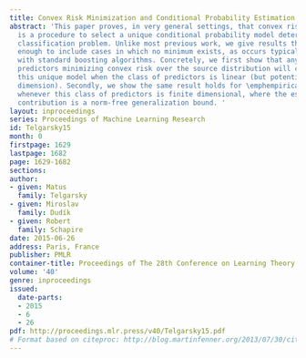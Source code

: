 ```yaml
---
title: Convex Risk Minimization and Conditional Probability Estimation
abstract: 'This paper proves, in very general settings, that convex risk minimization
  is a procedure to select a unique conditional probability model determined by the
  classification problem. Unlike most previous work, we give results that are general
  enough to include cases in which no minimum exists, as occurs typically, for instance,
  with standard boosting algorithms. Concretely, we first show that any sequence of
  predictors minimizing convex risk over the source distribution will converge to
  this unique model when the class of predictors is linear (but potentially of infinite
  dimension). Secondly, we show the same result holds for \emphempirical risk minimization
  whenever this class of predictors is finite dimensional, where the essential technical
  contribution is a norm-free generalization bound. '
layout: inproceedings
series: Proceedings of Machine Learning Research
id: Telgarsky15
month: 0
firstpage: 1629
lastpage: 1682
page: 1629-1682
sections: 
author:
- given: Matus
  family: Telgarsky
- given: Miroslav
  family: Dudík
- given: Robert
  family: Schapire
date: 2015-06-26
address: Paris, France
publisher: PMLR
container-title: Proceedings of The 28th Conference on Learning Theory
volume: '40'
genre: inproceedings
issued:
  date-parts:
  - 2015
  - 6
  - 26
pdf: http://proceedings.mlr.press/v40/Telgarsky15.pdf
# Format based on citeproc: http://blog.martinfenner.org/2013/07/30/citeproc-yaml-for-bibliographies/
---
```

